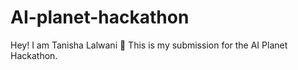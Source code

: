 # AI-planet-hackathon
Hey! I am Tanisha Lalwani 👋
This is my submission for the AI Planet Hackathon.

